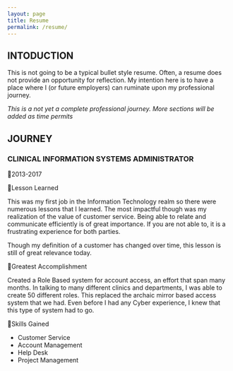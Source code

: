 ```yaml
---
layout: page
title: Resume
permalink: /resume/
---
```

## INTODUCTION

This is not going to be a typical bullet style resume.  Often, a resume does not provide an opportunity for reflection.  My intention here is to have a place where I (or future employers) can ruminate upon my professional journey. 

*This is a not yet a complete professional journey.  More sections will be added as time permits*


## JOURNEY
### CLINICAL INFORMATION SYSTEMS ADMINISTRATOR

📅2013-2017

💭Lesson Learned

This was my first job in the Information Technology realm so there were numerous lessons that I learned. The most impactful though was my realization of the value of customer service.  Being able to relate and communicate efficiently is of great importance.  If you are not able to, it is a frustrating experience for both parties. 

Though my definition of a customer has changed over time, this lesson is still of great relevance today.


🥇Greatest Accomplishment

Created a Role Based system for account access, an effort that span many months. In talking to many different clinics and departments, I was able to create 50 different roles.  This replaced the archaic mirror based access system that we had.  Even before I had any Cyber experience, I knew that this type of system had to go.  

🎯Skills Gained

- Customer Service 
- Account Management
- Help Desk 
- Project Management